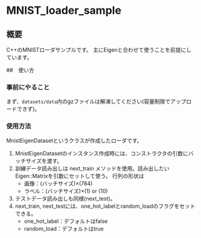 # MNIST_loader_sample

## 概要

C++のMNISTローダサンプルです。
主にEigenと合わせて使うことを前提にしています。

##　使い方

### 事前にやること
まず、`datasets/data`内のgzファイルは解凍してください(容量制限でアップロードできず)。

### 使用方法
MnistEigenDatasetというクラスが作成したローダです。

1. MnistEigenDatasetのインスタンス作成時には、コンストラクタの引数にバッチサイズを渡す。
2. 訓練データ読み出しは next_train メソッドを使用。読み出したいEigen::Matrixを引数にセットして使う。
   行列の形状は 
   - 画像：(バッチサイズ)×(784)
   - ラベル：(バッチサイズ)×(1) or (10)
3. テストデータ読み出しも同様(next_test)。
4. next_train, next_testには、one_hot_labelとrandom_loadのフラグをセットできる。
   - one_hot_label：デフォルトはfalse
   - random_load：デフォルトはtrue
